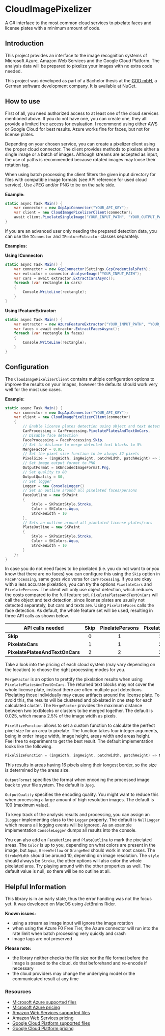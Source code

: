 # CloudImagePixelizer
A C# interface to the most common cloud services to pixelate faces and license plates with a minimum amount of code.

## Introduction
This project provides an interface to the image recognition systems of Microsoft Azure, Amazon Web Services and the Google Cloud Platform. The analysis data will be prepared to pixelize your images with no extra code needed.

This project was developed as part of a Bachelor thesis at the [GOD mbH](https://www.god.de/), a German software development company. It is available at NuGet.

## How to use
First of all, you need authorized access to at least one of the cloud services mentioned above. If you do not have one, you can create one, they all provide a limited free access for evaluation. I recommend using either AWS or Google Cloud for best results. Azure works fine for faces, but not for license plates.

Depending on your chosen service, you can create a pixelizer client using the proper cloud connector. The client provides methods to pixelate either a single image or a batch of images. Although streams are accepted as input, the use of paths is recommended because rotated images may loose their rotation tag. 

When using batch processing the client filters the given input directory for files with compatible image formats (see API reference for used cloud service). Use JPEG and/or PNG to be on the safe side.

**Example:**
```C#
static async Task Main() {
	var connector = new GcpApiConnector("YOUR_API_KEY");
	var client = new CloudImagePixelizerClient(connector);
	await client.PixelateSingleImage("YOUR_INPUT_PATH", "YOUR_OUTPUT_PATH");
}
```

If you are an advanced user only needing the prepared detection data, you can use the `IConnector` and `IFeatureExtractor` classes separately.

**Examples:**

**Using IConnector:**
```C#
static async Task Main() {
	var connector = new GcpConnector(Settings.GcpCredentialsPath);
	var extractor = connector.AnalyseImage("YOUR_INPUT_PATH");
	var cars = await extractor.ExtractCarsAsync();
	foreach (var rectangle in cars)
	{
		Console.WriteLine(rectangle);
	}
}
```
**Using IFeatureExtractor:**
```C#
static async Task Main() {
	var extractor = new AzureFeatureExtractor("YOUR_INPUT_PATH", "YOUR_AZURE_ENDPOINT", "YOUR_AZURE_KEY");
	var faces = await extractor.ExtractFacesAsync();
	foreach (var rectangle in faces)
	{
		Console.WriteLine(rectangle);
	}
}
```

## Configuration
The `CloudImagePixelizerClient` contains multiple configuration options to improve the results on your images, however the defaults should work very well for the most use cases.

**Example:**
```C#
static async Task Main() {
	var connector = new GcpApiConnector("YOUR_API_KEY");
	var client = new CloudImagePixelizerClient(connector)
	{
		// Enable license plates detection using object and text detection
		CarProcessing = CarProcessing.PixelatePlatesAndTextOnCars,
		// Disable face detection
		FaceProcessing = FaceProcessing.Skip,
		// Set to distance to merge detected text blocks to 5%
		MergeFactor = 0.05,
		// Set the pixel size function to be always 32 pixels
		PixelSize = (imgWidth, imgHeight, patchWidth, patchHeight) => 32;
		// Set image output format to PNG
		OutputFormat = SKEncodedImageFormat.Png,
		// Set quality to 80
		OutputQuality = 80,
		// Set logger
		Logger = new ConsoleLogger()
		// Set an outline around all pixelated faces/persons
		FaceOutline = new SKPaint
		{
			Style = SKPaintStyle.Stroke,
			Color = SKColors.Aqua,
			StrokeWidth = 10	
		},
		// Sets an outline around all pixelated license plates/cars
		PlateOutline = new SKPaint
		{
			Style = SKPaintStyle.Stroke,
			Color = SKColors.Aqua,
			StrokeWidth = 10	
		}
	};
}
```
In case you do not need faces to be pixelated (i.e. you do not want to or you know that there are no faces) you can configure this using the `Skip` option in `FaceProcessing`, same goes vice versa for `CarProcessing`. If you are okay with a less accurate pixelation, you can try the options `PixelateCars` and `PixelatePersons`. The client will only use object detection, which reduces the costs compared to the full feature set. `PixelatePlatesAndTextOnCars` will call the object and text detection, since license plates are usually not detected separately, but cars and texts are. Using `PixelateFaces` calls the face detection. As default, the whole feature set will be used, resulting in three API calls as shown below.

| **API calls needed**            | **Skip** | **PixelatePersons** | **PixelateFaces** |
|---------------------------------|:--------:|:-------------------:|:-----------------:|
| **Skip**                        |    0     |          1          |         1         |
| **PixelateCars**                |    1     |          1          |         2         |
| **PixelatePlatesAndTextOnCars** |    2     |          2          |         3         |

Take a look into the pricing of each cloud system (may vary depending on the location) to choose the right processing modes for you.

`MergeFactor` is an option to prettify the pixelation results when using `PixelatePlatesAndTextOnCars`. The returned text blocks may not cover the whole license plate, instead there are often multiple part detections. Pixelating those individually may cause artifacts around the license plate. To avoid this, the results will be clustered and pixelated in one step for each calculated cluster. The `MergeFactor` provides the maximum distance between two textblocks or clusters to be merged together. The default is 0.025, which means 2.5% of the image width as pixels. 

`PixelSizeFunction` allows to set a custom function to calculate the perfect pixel size for an area to pixelate. The function takes four integer arguments, being in order image width, image height, areas width and areas height. Feel free to experiment to get the best result. The default implementation looks like the following.
```C#
PixelSizeFunction = (imgWidth, imgHeight, patchWidth, patchHeight) => Math.Max(patchWidth, patchHeight) / 16
```
This results in areas having 16 pixels along their longest border, so the size is determined by the areas size.

`OutputFormat` specifies the format when encoding the processed image back to your file system. The default is `Jpeg`.

`OutputQuality` specifies the encoding quality. You might want to reduce this when processing a large amount of high resolution images. The default is 100 (maximum value).

To keep track of the analysis results and processing, you can assign an `ILogger` implementing class to the `Logger` property. The default is `NullLogger` which means all logging events will be ignored. As an example implementation `ConsoleLogger` dumps all results into the console.

You can also add an `FaceOutline` and `PlateOutline` to mark the pixelated areas. The `Color` is up to you, depending on what colors are present in the image, but `Aqua`, `GreenYellow` or `OrangeRed` should work in most cases. The `StrokeWidth` should be around 10, depending on image resolution. The `style` should always be `Stroke`, the other options will also color the whole pixelated area. Try playing around with the other properties as well. The default value is null, so there will be no outline at all.

## Helpful Information
This library is in an early state, thus the error handling was not the focus yet. It was developed on MacOS using JetBrains Rider.

**Known issues:**
*   using a stream as image input will ignore the image rotation
*   when using the Azure F0 Free Tier, the Azure connector will run into the rate limit when batch processing very quickly and crash
*   image tags are not preserved

**Please note:**
*   the library neither checks the file size nor the file format before the image is passed to the cloud, do that beforehand and re-encode if necessary
*   the cloud providers may change the underlying model or the communicated result at any time

### Resources
*   [Microsoft Azure supported files](https://westcentralus.dev.cognitive.microsoft.com/docs/services/computer-vision-v3-ga/operations/56f91f2e778daf14a499f21b)
*   [Microsoft Azure pricing](https://azure.microsoft.com/en-us/pricing/details/cognitive-services/)
*   [Amazon Web Services supported files](https://docs.aws.amazon.com/rekognition/latest/dg/limits.html)
*   [Amazon Web Services pricing](https://aws.amazon.com/rekognition/pricing/)
*   [Google Cloud Platform supported files](https://cloud.google.com/vision/docs/supported-files)
*   [Google Cloud Platform pricing](https://cloud.google.com/vision/pricing)